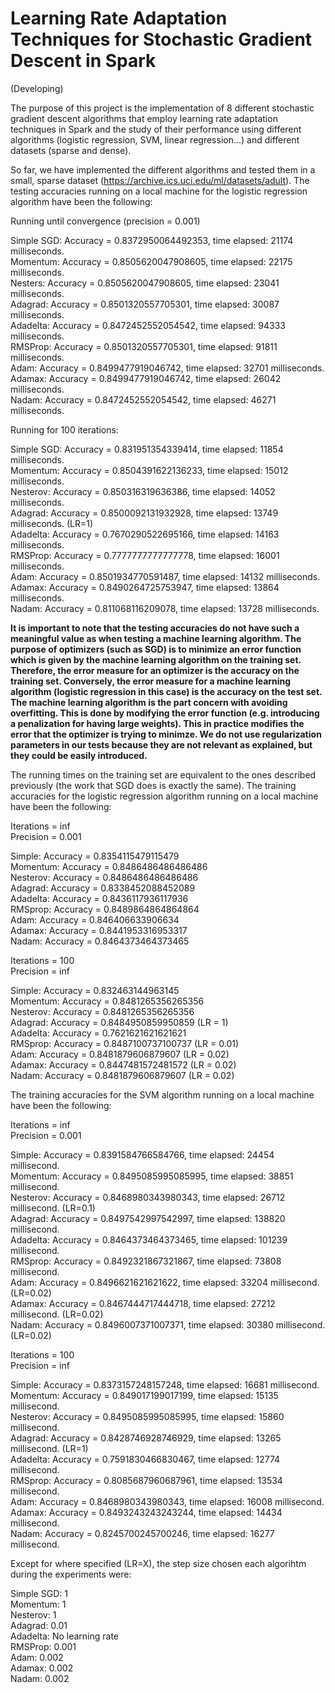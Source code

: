 # Learning Rate Adaptation Techniques for Stochastic Gradient Descent in Spark
(Developing)

The purpose of this project is the implementation of 8 different stochastic gradient descent algorithms that employ learning rate adaptation techniques in Spark and the study of their performance using different algorithms (logistic regression, SVM, linear regression...) and different datasets (sparse and dense).  

So far, we have implemented the different algorithms and tested them in a small, sparse dataset (https://archive.ics.uci.edu/ml/datasets/adult). The testing accuracies running on a local machine for the logistic regression algorithm have been the following:  

  
Running until convergence (precision = 0.001)  

Simple SGD: Accuracy = 0.8372950064492353, time elapsed: 21174 milliseconds.  
Momentum: Accuracy = 0.8505620047908605, time elapsed: 22175 milliseconds.  
Nesters: Accuracy = 0.8505620047908605, time elapsed: 23041 milliseconds.  
Adagrad: Accuracy = 0.8501320557705301, time elapsed: 30087 milliseconds.  
Adadelta: Accuracy = 0.8472452552054542, time elapsed: 94333 milliseconds.  
RMSProp: Accuracy = 0.8501320557705301, time elapsed: 91811 milliseconds.  
Adam: Accuracy = 0.8499477919046742, time elapsed: 32701 milliseconds.  
Adamax: Accuracy = 0.8499477919046742, time elapsed: 26042 milliseconds.  
Nadam: Accuracy = 0.8472452552054542, time elapsed: 46271 milliseconds.  
  
Running for 100 iterations:  
  
Simple SGD:  Accuracy = 0.831951354339414, time elapsed: 11854 milliseconds.  
Momentum: Accuracy = 0.8504391622136233, time elapsed: 15012 milliseconds.  
Nesterov: Accuracy = 0.850316319636386, time elapsed: 14052 milliseconds.  
Adagrad: Accuracy = 0.8500092131932928, time elapsed: 13749 milliseconds.   (LR=1)  
Adadelta: Accuracy = 0.7670290522695166, time elapsed: 14163 milliseconds.  
RMSProp: Accuracy = 0.7777777777777778, time elapsed: 16001 milliseconds.  
Adam: Accuracy = 0.8501934770591487, time elapsed: 14132 milliseconds.  
Adamax: Accuracy = 0.8490264725753947, time elapsed: 13864 milliseconds.  
Nadam: Accuracy = 0.811068116209078, time elapsed: 13728 milliseconds.    
  
**It is important to note that the testing accuracies do not have such a meaningful value as when testing a machine learning algorithm. The purpose of optimizers (such as SGD) is to minimize an error function which is given by the machine learning algorithm on the training set. Therefore, the error measure for an optimizer is the accuracy on the training set. Conversely, the error measure for a machine learning algorithm (logistic regression in this case) is the accuracy on the test set. The machine learning algorithm is the part concern with avoiding overfitting. This is done by modifying the error function (e.g. introducing a penalization for having large weights). This in practice modifies the error that the optimizer is trying to minimze. We do not use regularization parameters in our tests because they are not relevant as explained, but they could be easily introduced.**  

The running times on the training set are equivalent to the ones described previously (the work that SGD does is exactly the same). The training accuracies for the logistic regression algorithm running on a local machine have been the following:    

Iterations = inf  
Precision = 0.001  

Simple: Accuracy = 0.8354115479115479  
Momentum: Accuracy = 0.8486486486486486  
Nesterov: Accuracy = 0.8486486486486486   
Adagrad: Accuracy = 0.8338452088452089  
Adadelta: Accuracy = 0.8436117936117936  
RMSprop: Accuracy = 0.8489864864864864  
Adam: Accuracy = 0.846406633906634  
Adamax: Accuracy = 0.8441953316953317  
Nadam:  Accuracy = 0.8464373464373465  
  
Iterations = 100  
Precision = inf  
  
Simple: Accuracy = 0.832463144963145    
Momentum: Accuracy = 0.8481265356265356  
Nesterov: Accuracy = 0.8481265356265356  
Adagrad: Accuracy = 0.8484950859950859 (LR = 1)  
Adadelta: Accuracy = 0.7621621621621621  
RMSprop: Accuracy = 0.8487100737100737 (LR = 0.01)  
Adam: Accuracy = 0.8481879606879607 (LR = 0.02)  
Adamax: Accuracy = 0.8447481572481572 (LR = 0.02)  
Nadam: Accuracy = 0.8481879606879607 (LR = 0.02)  

The training accuracies for the SVM algorithm running on a local machine have been the following:  

Iterations = inf  
Precision = 0.001  
  
Simple: Accuracy = 0.8391584766584766, time elapsed: 24454 millisecond.  
Momentum: Accuracy = 0.8495085995085995, time elapsed: 38851 millisecond.  
Nesterov: Accuracy = 0.8468980343980343, time elapsed: 26712 millisecond. (LR=0.1)  
Adagrad: Accuracy = 0.8497542997542997, time elapsed: 138820 millisecond.  
Adadelta: Accuracy = 0.8464373464373465, time elapsed: 101239 millisecond.  
RMSprop: Accuracy = 0.8492321867321867, time elapsed: 73808 millisecond.  
Adam: Accuracy = 0.8496621621621622, time elapsed: 33204 millisecond.(LR=0.02)  
Adamax: Accuracy = 0.8467444717444718, time elapsed: 27212 millisecond. (LR=0.02)  
Nadam: Accuracy = 0.8496007371007371, time elapsed: 30380 millisecond. (LR=0.02)  

Iterations = 100  
Precision = inf  
  
Simple: Accuracy = 0.8373157248157248, time elapsed: 16681 millisecond.  
Momentum: Accuracy = 0.849017199017199, time elapsed: 15135 millisecond.  
Nesterov: Accuracy = 0.8495085995085995, time elapsed: 15860 millisecond.  
Adagrad: Accuracy = 0.8428746928746929, time elapsed: 13265 millisecond. (LR=1)  
Adadelta: Accuracy = 0.7591830466830467, time elapsed: 12774 millisecond.  
RMSprop: Accuracy = 0.8085687960687961, time elapsed: 13534 millisecond.  
Adam: Accuracy = 0.8468980343980343, time elapsed: 16008 millisecond.  
Adamax: Accuracy = 0.8493243243243244, time elapsed: 14434 millisecond.  
Nadam: Accuracy = 0.8245700245700246, time elapsed: 16277 millisecond.  
  
Except for where specified (LR=X), the step size chosen each algorihtm during the experiments were:   
  
Simple SGD: 1  
Momentum: 1  
Nesterov: 1  
Adagrad: 0.01  
Adadelta: No learning rate  
RMSProp: 0.001  
Adam: 0.002  
Adamax: 0.002  
Nadam: 0.002  
